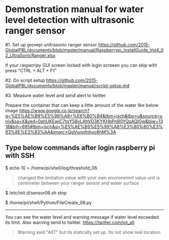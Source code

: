 # Demonstration manual for water level detection with ultrasonic ranger sensor 

#1. Set up grovepi unltrasonic ranger sensor
https://github.com/2015-GlobalPBL/documents/blob/master/manual/Raspberrypi_InstallGuide_Vol4_02_UltraSonicRanger.xlsx

If your rasperripy GUI screen locked with login screeen
you can skip with press "CTRL + ALT + F1"

#2. Do script setup
https://github.com/2015-GlobalPBL/documents/blob/master/manual/script-setup.md

#3. Measure water level and send alert to twitter

Prepare the container that can keep a little amount of the water like below image
https://www.google.co.jp/search?q=%E5%AE%B9%E5%99%A8+%E6%B0%B4&tbm=isch&tbo=u&source=univ&sa=X&ved=0ahUKEwjC7tqY58vLAhVD3KYKHbPnB0YQsAQIGw&biw=1318&bih=695#tbm=isch&q=%E5%AE%B9%E5%99%A8%E3%80%80%E3%83%8E%E3%83%AA&imgrc=QgVunpfnhvo8hM%3A


Type below commands after login raspberry pi with SSH
-------------------------------------

$ echo 10 > /home/pi/shell/log/threshold_06
> changed the limitation value with your own environemnt
> value unit is centimeter between your ranger sensor and water surface

$ /etc/init.d/sensor06.sh stop

$ /home/pi/shell/Python/FileCreate_06.py

-------------------------------------

You can see the water level and warning message if water level exceeded its limit.
Also warning send to twitter.
https://twitter.com/iot_all

> Warning said "AIIT" but its statically set up. Its not show real location. 




